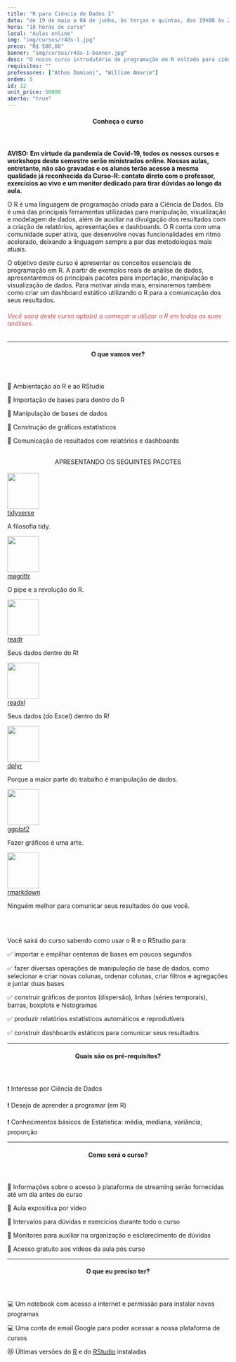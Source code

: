 ```yaml
---
title: "R para Ciência de Dados I"
data: "de 19 de maio a 04 de junho, às terças e quintas, das 19h00 às 22h00"
hora: "18 horas de curso"
local: "Aulas online"
img: "img/cursos/r4ds-1.jpg"
preco: "R$ 500,00"
banner: "img/cursos/r4ds-1-banner.jpg"
desc: "O nosso curso introdutório de programação em R voltado para ciência de dados."
requisitos: ""
professores: ["Athos Damiani", "William Amorim"]
ordem: 5
id: 12
unit_price: 50000
aberto: "true"
---
```


<header class="section-header">
  <h4>Conheça o curso</h4>
</header>

<b>AVISO: Em virtude da pandemia de Covid-19, todos os nossos cursos e workshops deste semestre serão ministrados online. Nossas aulas, entretanto, não são gravadas e os alunos terão acesso à mesma qualidade já reconhecida da Curso-R: contato direto com o professor, exercícios ao vivo e um monitor dedicado para tirar dúvidas ao longo da aula.</b>

O R é uma linguagem de programação criada para a Ciência de Dados. Ela é uma das principais ferramentas utilizadas para manipulação, visualização e modelagem de dados, além de auxiliar na divulgação dos resultados com a criação de relatórios, apresentações e dashboards. O R conta com uma comunidade super ativa, que desenvolve novas funcionalidades em ritmo acelerado, deixando a linguagem sempre a par das metodologias mais atuais.

O objetivo deste curso é apresentar os conceitos essenciais de programação em R. A partir de exemplos reais de análise de dados, apresentaremos os principais pacotes para importação, manipulação e visualização de dados. Para motivar ainda mais, ensinaremos também como criar um dashboard estático utilizando o R para a comunicação dos seus resultados. 

<h6 style = "color: #da4d4d">Você sairá deste curso apta(o) a começar a utilizar o R em todas as suas análises.</h6>

<hr>

<header class="section-header">
  <h4>O que vamos ver?</h4>
</header>

&#128204; Ambientação ao R e ao RStudio

&#128204; Importação de bases para dentro do R

&#128204; Manipulação de bases de dados

&#128204; Construção de gráficos estatísticos

&#128204; Comunicação de resultados com relatórios e dashboards

<br>

<center>
APRESENTANDO OS SEGUINTES PACOTES
</center>

<div class="row justify-content-center">
<br>
<div class="tooltip-wrap">
  <img src = "/img/cursos/hex/tidyverse.png" width = "72px" height = "82px">
  <div class="tooltip-content">
    <a href = "https://www.tidyverse.org/packages/" target = "_blank">tidyverse</a>
    <p>A filosofia tidy.</p>
  </div> 
</div>
<div class="tooltip-wrap">
  <img src = "/img/cursos/hex/pipe.png" width = "72px" height = "82px">
  <div class="tooltip-content">
    <a href = "https://cran.r-project.org/web/packages/magrittr/vignettes/magrittr.html/" target = "_blank">magrittr</a>
    <p>O pipe e a revolução do R.</p>
  </div> 
</div>
<div class="tooltip-wrap">
  <img src = "/img/cursos/hex/readr.png" width = "72px" height = "82px">
  <div class="tooltip-content">
    <a href = "https://readr.tidyverse.org/" target = "_blank">readr</a>
    <p>Seus dados dentro do R!</p>
  </div> 
</div>
<div class="tooltip-wrap">
  <img src = "/img/cursos/hex/readxl.png" width = "72px" height = "82px">
  <div class="tooltip-content">
    <a href = "https://reaxl.tidyverse.org/" target = "_blank">readxl</a>
    <p>Seus dados (do Excel) dentro do R!</p>
  </div> 
</div>
<div class="tooltip-wrap">
  <img src = "/img/cursos/hex/dplyr.png" width = "72px" height = "82px">
  <div class="tooltip-content">
    <a href = "https://dplyr.tidyverse.org/" target = "_blank">dplyr</a>
    <p>Porque a maior parte do trabalho é manipulação de dados.</p>
  </div> 
</div>
<div class="tooltip-wrap">
  <img src = "/img/cursos/hex/ggplot2.png" width = "72px" height = "82px">
  <div class="tooltip-content">
    <a href = "https://ggplot2.tidyverse.org/" target = "_blank">ggplot2</a>
    <p>Fazer gráficos é uma arte.</p>
  </div> 
</div>
<div class="tooltip-wrap">
  <img src = "/img/cursos/hex/rmarkdown.png" width = "72px" height = "82px">
  <div class="tooltip-content">
    <a href = "https://rmarkdown.rstudio.com/" target = "_blank">rmarkdown</a>
    <p>Ninguém melhor para comunicar seus resultados do que você.</p>
  </div> 
</div>
</div>

<br>
<br>

Você sairá do curso sabendo como usar o R e o RStudio para:

&#9989; importar e empilhar centenas de bases em poucos segundos

&#9989; fazer diversas operações de manipulação de base de dados, como selecionar e criar novas colunas, ordenar colunas, criar filtros e agregações e juntar duas bases

&#9989; construir gráficos de pontos (dispersão), linhas (séries temporais), barras, boxplots e histogramas

&#9989; produzir relatórios estatísticos automáticos e reprodutíveis

&#9989; construir dashboards estáticos para comunicar seus resultados


<hr>

<header class="section-header">
  <h4>Quais são os pré-requisitos?</h4>
</header>

&#10071; Interesse por Ciência de Dados

&#10071; Desejo de aprender a programar (em R)

&#10071; Conhecimentos básicos de Estatística: média, mediana, variância, proporção

<hr>

<header class="section-header">
  <h4>Como será o curso?</h4>
</header>

<p>&#128313; Informações sobre o acesso à plataforma de streaming serão fornecidas até um dia antes do curso
<p>&#128313; Aula expositiva por vídeo
<p>&#128313; Intervalos para dúvidas e exercícios durante todo o curso
<p>&#128313; Monitores para auxiliar na organização e esclarecimento de dúvidas 
<p>&#128313; Acesso gratuito aos vídeos da aula pós curso

<hr>

<header class="section-header">
  <h4>O que eu preciso ter?</h4>
</header>

&#128187; Um notebook com acesso a internet e permissão para instalar novos programas

&#128187; Uma conta de email Google para poder acessar a nossa plataforma de cursos

&#128571; Últimas versões do [R](https://cran.r-project.org/) e do [RStudio](https://www.rstudio.com/products/rstudio/download/) instaladas

